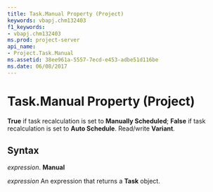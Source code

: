 ```yaml
---
title: Task.Manual Property (Project)
keywords: vbapj.chm132403
f1_keywords:
- vbapj.chm132403
ms.prod: project-server
api_name:
- Project.Task.Manual
ms.assetid: 38ee961a-5557-7ecd-e453-adbe51d116be
ms.date: 06/08/2017
---
```



# Task.Manual Property (Project)

 **True** if task recalculation is set to **Manually Scheduled**;  **False** if task recalculation is set to **Auto Schedule**. Read/write  **Variant**.


## Syntax

 _expression_. **Manual**

 _expression_ An expression that returns a **Task** object.


